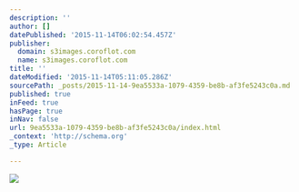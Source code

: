 ```yaml
---
description: ''
author: []
datePublished: '2015-11-14T06:02:54.457Z'
publisher:
  domain: s3images.coroflot.com
  name: s3images.coroflot.com
title: ''
dateModified: '2015-11-14T05:11:05.286Z'
sourcePath: _posts/2015-11-14-9ea5533a-1079-4359-be8b-af3fe5243c0a.md
published: true
inFeed: true
hasPage: true
inNav: false
url: 9ea5533a-1079-4359-be8b-af3fe5243c0a/index.html
_context: 'http://schema.org'
_type: Article

---
```

![](http://s3images.coroflot.com/user_files/individual_files/original_327436_bcuvfjpk5ehrugnei9h7zs8uo.jpg)